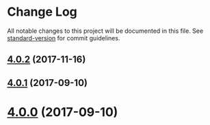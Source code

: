 # Change Log

All notable changes to this project will be documented in this file. See [standard-version](https://github.com/conventional-changelog/standard-version) for commit guidelines.

<a name="4.0.2"></a>
## [4.0.2](https://github.com/zerkalica/babel-plugin-transform-metadata/compare/v4.0.1...v4.0.2) (2017-11-16)



<a name="4.0.1"></a>
## [4.0.1](https://github.com/zerkalica/babel-plugin-transform-metadata/compare/v4.0.0...v4.0.1) (2017-09-10)



<a name="4.0.0"></a>
# [4.0.0](https://github.com/zerkalica/babel-plugin-transform-metadata/compare/v3.0.0...v4.0.0) (2017-09-10)
